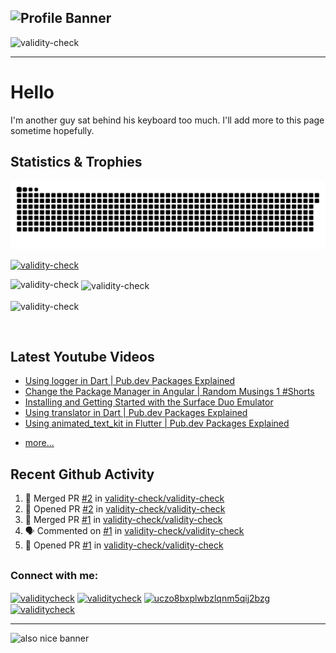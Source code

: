 ## ![Profile Banner](https://user-images.githubusercontent.com/63739210/139320192-452fbb26-667e-4815-9d2e-b554041cd813.jpeg)

<p align="left"> <img src="https://komarev.com/ghpvc/?username=validity-check&label=Profile%20views&color=0e75b6&style=flat" alt="validity-check" /> </p>

---

# Hello

I'm another guy sat behind his keyboard too much. I'll add more to this page sometime hopefully.

## Statistics & Trophies

![Snake game based on contribution graph](https://raw.githubusercontent.com/validity-check/validity-check/output/github-contribution-grid-snake.svg)

<p align="left"> <a href="https://github.com/ryo-ma/github-profile-trophy"><img src="https://github-profile-trophy.vercel.app/?username=validity-check&row=2&column=3&theme=discord" alt="validity-check" /></a> </p>

<p><img align="left" src="https://github-readme-stats.vercel.app/api/top-langs/?username=validity-check&theme=dark&langs_count=20" alt="validity-check" /></p>

<p>&nbsp;<img align="center" src="https://github-readme-stats.vercel.app/api?username=validity-check&count_private=true&show_icons=true&theme=dark&locale=en" alt="validity-check" /></p>

<p><img align="center" src="http://github-readme-streak-stats.herokuapp.com?user=validity-check&theme=dark&date_format=M%20j%5B%2C%20Y%5D" alt="validity-check" /></p>

<br />

## Latest Youtube Videos

<!-- YOUTUBE:START -->
- [Using logger in Dart | Pub.dev Packages Explained](https://www.youtube.com/watch?v=chhUJPfcSbg)
- [Change the Package Manager in Angular | Random Musings 1 #Shorts](https://www.youtube.com/watch?v=URnm_W-QFuE)
- [Installing and Getting Started with the Surface Duo Emulator](https://www.youtube.com/watch?v=GsB0lkOkwLQ)
- [Using translator in Dart | Pub.dev Packages Explained](https://www.youtube.com/watch?v=FoVB7vPOrDg)
- [Using animated_text_kit in Flutter | Pub.dev Packages Explained](https://www.youtube.com/watch?v=dLI_CX4Un4s)
<!-- YOUTUBE:END -->
- [more...](https://www.youtube.com/channel/UCzo8BxPlwBZlqnM5qIj2bZg?sub_confirmation=1)

## Recent Github Activity

<!--START_SECTION:activity-->

1. 🎉 Merged PR [#2](https://github.com/validity-check/validity-check/pull/2) in [validity-check/validity-check](https://github.com/validity-check/validity-check)
2. 💪 Opened PR [#2](https://github.com/validity-check/validity-check/pull/2) in [validity-check/validity-check](https://github.com/validity-check/validity-check)
3. 🎉 Merged PR [#1](https://github.com/validity-check/validity-check/pull/1) in [validity-check/validity-check](https://github.com/validity-check/validity-check)
4. 🗣 Commented on [#1](https://github.com/validity-check/validity-check/issues/1) in [validity-check/validity-check](https://github.com/validity-check/validity-check)
5. 💪 Opened PR [#1](https://github.com/validity-check/validity-check/pull/1) in [validity-check/validity-check](https://github.com/validity-check/validity-check)
<!--END_SECTION:activity-->

## <!--END_SECTION:activity-->

<h3 align="left">Connect with me:</h3>
<p align="left">
<a href="https://dev.to/validitycheck" target="blank"><img align="center" src="https://raw.githubusercontent.com/rahuldkjain/github-profile-readme-generator/master/src/images/icons/Social/devto.svg" alt="validitycheck" height="30" width="40" /></a>
<a href="https://twitter.com/validitycheck" target="blank"><img align="center" src="https://raw.githubusercontent.com/rahuldkjain/github-profile-readme-generator/master/src/images/icons/Social/twitter.svg" alt="validitycheck" height="30" width="40" /></a>
<a href="https://www.youtube.com/channel/UCzo8BxPlwBZlqnM5qIj2bZg?sub_confirmation=1/" target="blank"><img align="center" src="https://raw.githubusercontent.com/rahuldkjain/github-profile-readme-generator/master/src/images/icons/Social/youtube.svg" alt="uczo8bxplwbzlqnm5qij2bzg" height="30" width="40" /></a>
<a href="https://twitch.tv/validitycheck" target="blank"><img align="center" src="https://user-images.githubusercontent.com/63739210/143502370-07feaa8e-b977-4ae6-8c4b-99791a96c57a.png" alt="validitycheck" height="30" /></a>
</p>

---

![also nice banner](https://user-images.githubusercontent.com/63739210/140661604-16b978f1-6d00-4a96-b02f-936cbb143a95.jpeg)
